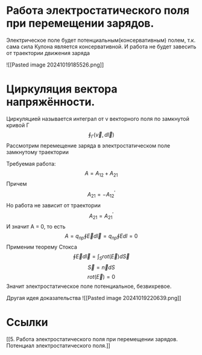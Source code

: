 # Работа электростатического поля при перемещении зарядов. 
Электрическое поле будет потенциальным(консервативным) полем, т.к. сама сила Кулона является консервативной. И работа не будет завесить от траектории движения заряда 

![[Pasted image 20241019185526.png]]

# Циркуляция вектора напряжённости.
Циркуляцией называется интеграл от v векторного поля по замкнутой кривой Г  
$$
\oint_Г (\vec{v},d\vec{l})
$$
Рассмотрим перемещение заряда в электростатическом поле замкнутому траектории 

Требуемая работа:
$$
A = A_{12} + A_{21} 
$$
Причем 
$$
A_{21} = -A_{12}^{'}
$$
Но работа не зависит от траектории 
$$
A_{21} = A_{21}^{'}
$$
И значит A = 0, то есть 
$$
A = q_{пр}\oint\vec{E}d\vec{l} = q_{пр}\oint{E}d{l} = 0 
$$
Применим теорему Стокса
$$
\oint\vec{E}d\vec{l} = \int_{S}rot(\vec{E})d\vec{S}
$$
$$
\vec{S} = \vec{n} d{S}
$$
$$
rot(\vec{E}) = 0
$$
Значит электростатическое поле потенциальное, безвихревое.


Другая идея доказательства
![[Pasted image 20241019220639.png]]
# Ссылки
[[5. Работа электростатического поля при перемещении зарядов. Потенциал электростатического поля.]]